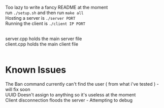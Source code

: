 Too lazy to write a fancy README at the moment <br>
run ```./setup.sh``` and then run ```make all``` <br>
Hosting a server is ```./server PORT``` <br>
Running the client is ```./client IP PORT``` <br> <br>

server.cpp holds the main server file <br>
client.cpp holds the main client file <br> <br>

# Known Issues 
The Ban command currently can't find the user ( from what i've tested ) - will fix soon <br>
UUID Doesn't assign to anything so it's useless at the moment <br>
Client disconnection floods the server - Attempting to debug 




